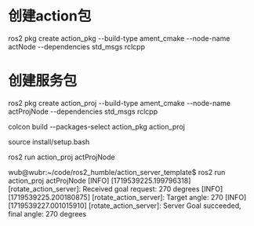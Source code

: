 

# 创建action包

ros2 pkg create action_pkg --build-type ament_cmake --node-name actNode --dependencies std_msgs rclcpp

# 创建服务包

ros2 pkg create action_proj --build-type ament_cmake --node-name actProjNode --dependencies std_msgs rclcpp

colcon build --packages-select action_pkg action_proj

source install/setup.bash


ros2 run action_proj actProjNode



wub@wubr:~/code/ros2_humble/action_server_template$ ros2 run action_proj actProjNode 
[INFO] [1719539225.199796318] [rotate_action_server]: Received goal request: 270 degrees
[INFO] [1719539225.200180875] [rotate_action_server]: Target angle: 270
[INFO] [1719539227.001015910] [rotate_action_server]: Server Goal succeeded, final angle: 270 degrees






